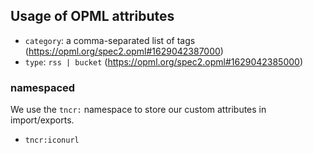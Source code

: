 
## Usage of OPML attributes
- `category`: a comma-separated list of tags (https://opml.org/spec2.opml#1629042387000)
- `type`: `rss | bucket` (https://opml.org/spec2.opml#1629042385000)

### namespaced
We use the `tncr:` namespace to store our custom attributes in import/exports.
- `tncr:iconurl`
